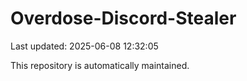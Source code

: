 # Overdose-Discord-Stealer

Last updated: 2025-06-08 12:32:05

This repository is automatically maintained.
